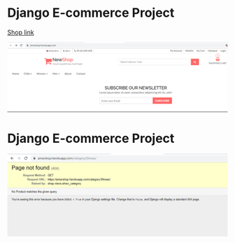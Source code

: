 # Django E-commerce Project

[Shop link](https://amarshop.herokuapp.com/)

![main-page](/static/img/Screenshot_1.png)

# Django E-commerce Project

![main-page](/static/img/Screenshot_2.png)
